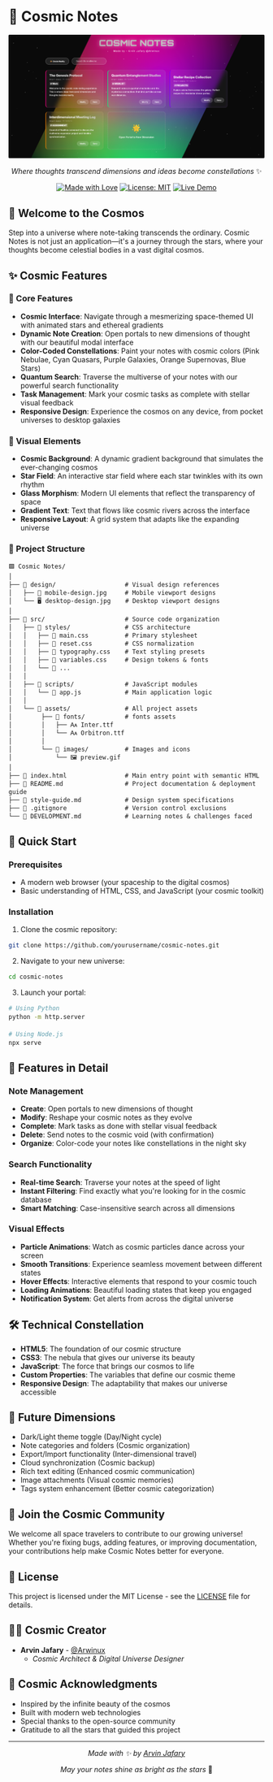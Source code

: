 # 🌌 Cosmic Notes

<div align="center">

![Cosmic Notes](./design/desktop-design.png)

_Where thoughts transcend dimensions and ideas become constellations_ ✨

[![Made with Love](https://img.shields.io/badge/Made%20with-✨-ff69b4.svg)](https://github.com/arwinux)
[![License: MIT](https://img.shields.io/badge/License-MIT-yellow.svg)](https://opensource.org/licenses/MIT)
[![Live Demo](https://img.shields.io/badge/Live%20Demo-🌌%20Cosmic%20Notes-blue)](https://arwinux.github.io/frontend-journey/03-intermediate/cosmic-notes)

</div>

## 🌠 Welcome to the Cosmos

Step into a universe where note-taking transcends the ordinary. Cosmic Notes is not just an application—it's a journey through the stars, where your thoughts become celestial bodies in a vast digital cosmos.

## ✨ Cosmic Features

### 🌟 Core Features

- **Cosmic Interface**: Navigate through a mesmerizing space-themed UI with animated stars and ethereal gradients
- **Dynamic Note Creation**: Open portals to new dimensions of thought with our beautiful modal interface
- **Color-Coded Constellations**: Paint your notes with cosmic colors (Pink Nebulae, Cyan Quasars, Purple Galaxies, Orange Supernovas, Blue Stars)
- **Quantum Search**: Traverse the multiverse of your notes with our powerful search functionality
- **Task Management**: Mark your cosmic tasks as complete with stellar visual feedback
- **Responsive Design**: Experience the cosmos on any device, from pocket universes to desktop galaxies

### 🎨 Visual Elements

- **Cosmic Background**: A dynamic gradient background that simulates the ever-changing cosmos
- **Star Field**: An interactive star field where each star twinkles with its own rhythm
- **Glass Morphism**: Modern UI elements that reflect the transparency of space
- **Gradient Text**: Text that flows like cosmic rivers across the interface
- **Responsive Layout**: A grid system that adapts like the expanding universe

### 🧩 Project Structure

```
🟩 Cosmic Notes/
│
├── 📁 design/                   # Visual design references
│   ├── 📱 mobile-design.jpg     # Mobile viewport designs
│   └── 🖥️ desktop-design.jpg    # Desktop viewport designs
│
├── 📁 src/                      # Source code organization
│   ├── 📁 styles/               # CSS architecture
│   │   ├── 📄 main.css          # Primary stylesheet
│   │   ├── 📄 reset.css         # CSS normalization
│   │   ├── 📄 typography.css    # Text styling presets
│   │   ├── 📄 variables.css     # Design tokens & fonts
│   │   └── 📄 ...
│   │
│   ├── 📁 scripts/              # JavaScript modules
│   │   └── 📄 app.js            # Main application logic
│   │
│   └── 📁 assets/               # All project assets
│        ├── 📁 fonts/           # fonts assets
│        │   ├── 🗛 Inter.ttf
│        │   └── 🗛 Orbitron.ttf
│        │
│        └── 📁 images/          # Images and icons
│            └── 🖼️ preview.gif
│
├── 📄 index.html                # Main entry point with semantic HTML
├── 📄 README.md                 # Project documentation & deployment guide
├── 📄 style-guide.md            # Design system specifications
├── 📄 .gitignore                # Version control exclusions
└── 📄 DEVELOPMENT.md            # Learning notes & challenges faced
```

## 🚀 Quick Start

### Prerequisites

- A modern web browser (your spaceship to the digital cosmos)
- Basic understanding of HTML, CSS, and JavaScript (your cosmic toolkit)

### Installation

1. Clone the cosmic repository:

```bash
git clone https://github.com/yourusername/cosmic-notes.git
```

2. Navigate to your new universe:

```bash
cd cosmic-notes
```

3. Launch your portal:

```bash
# Using Python
python -m http.server

# Using Node.js
npx serve
```

## 💫 Features in Detail

### Note Management

- **Create**: Open portals to new dimensions of thought
- **Modify**: Reshape your cosmic notes as they evolve
- **Complete**: Mark tasks as done with stellar visual feedback
- **Delete**: Send notes to the cosmic void (with confirmation)
- **Organize**: Color-code your notes like constellations in the night sky

### Search Functionality

- **Real-time Search**: Traverse your notes at the speed of light
- **Instant Filtering**: Find exactly what you're looking for in the cosmic database
- **Smart Matching**: Case-insensitive search across all dimensions

### Visual Effects

- **Particle Animations**: Watch as cosmic particles dance across your screen
- **Smooth Transitions**: Experience seamless movement between different states
- **Hover Effects**: Interactive elements that respond to your cosmic touch
- **Loading Animations**: Beautiful loading states that keep you engaged
- **Notification System**: Get alerts from across the digital universe

## 🛠️ Technical Constellation

- **HTML5**: The foundation of our cosmic structure
- **CSS3**: The nebula that gives our universe its beauty
- **JavaScript**: The force that brings our cosmos to life
- **Custom Properties**: The variables that define our cosmic theme
- **Responsive Design**: The adaptability that makes our universe accessible

## 🌌 Future Dimensions

- Dark/Light theme toggle (Day/Night cycle)
- Note categories and folders (Cosmic organization)
- Export/Import functionality (Inter-dimensional travel)
- Cloud synchronization (Cosmic backup)
- Rich text editing (Enhanced cosmic communication)
- Image attachments (Visual cosmic memories)
- Tags system enhancement (Better cosmic categorization)

## 🤝 Join the Cosmic Community

We welcome all space travelers to contribute to our growing universe! Whether you're fixing bugs, adding features, or improving documentation, your contributions help make Cosmic Notes better for everyone.

## 📝 License

This project is licensed under the MIT License - see the [LICENSE](LICENSE) file for details.

## 👨‍💻 Cosmic Creator

- **Arvin Jafary** - [@Arwinux](https://github.com/arwinux)
  - _Cosmic Architect & Digital Universe Designer_

## 🙏 Cosmic Acknowledgments

- Inspired by the infinite beauty of the cosmos
- Built with modern web technologies
- Special thanks to the open-source community
- Gratitude to all the stars that guided this project

---

<div align="center">

_Made with ✨ by [Arvin Jafary](https://github.com/arwinux)_

_May your notes shine as bright as the stars_ 🌟

</div>
